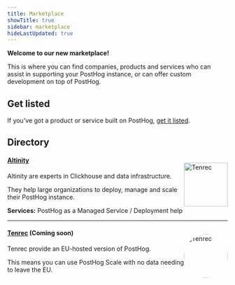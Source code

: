 ```yaml
---
title: Marketplace
showTitle: true
sidebar: marketplace
hideLastUpdated: true
---
```


**Welcome to our new marketplace!**

This is where you can find companies, products and services who can assist in supporting your PostHog instance, or can offer custom development on top of PostHog.

## Get listed

If you've got a product or service built on PostHog, [get it listed](/marketplace/guidelines).

## Directory

<img src="/images/marketplace/alinity.png" alt="Tenrec" width="100" style="float: right; margin-top: 1rem;" />

#### [**Altinity**](../marketplace/altinity)

Altinity are experts in Clickhouse and data infrastructure.

They help large organizations to deploy, manage and scale their PostHog instance.

**Services:** PostHog as a Managed Service / Deployment help

<hr />
  
<img src="/images/marketplace/tenrec.jpg" alt="Tenrec" width="100" style="border-radius: 100px; float: right; margin-top: 1rem;" />

#### [**Tenrec**](../marketplace/tenrec) (Coming soon)

Tenrec provide an EU-hosted version of PostHog.

This means you can use PostHog Scale with no data needing to leave the EU.
